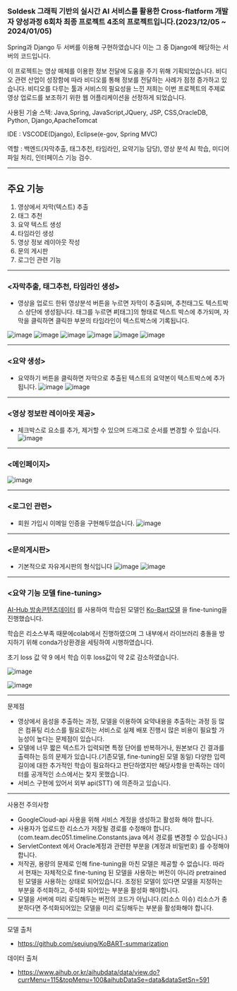 ### Soldesk 그래픽 기반의 실시간 AI 서비스를 활용한 Cross-flatform 개발자 양성과정 6회차 최종 프로젝트 4조의 프로젝트입니다.(2023/12/05 ~ 2024/01/05)
Spring과 Django 두 서버를 이용해 구현하였습니다 이는 그 중 Django에 해당하는 서버의 코드입니다.


이 프로젝트는 영상 매체를 이용한 정보 전달에 도움을 주기 위해 기획되었습니다.
비디오 관련 산업이 성장함에 따라 비디오를 통해 정보를 전달하는 사례가 점정 증가하고 있습니다. 비디오를 다루는 툴과 서비스의 필요성을 느낀 저희는 이번 프로젝트의 주제로 영상 업로드를 보조하기 위한 웹 어플리케이션을 선정하게 되었습니다.

사용된 기술 스택: Java,Spring, JavaScript,JQuery, JSP, CSS,OracleDB, Python, Django,ApacheTomcat


IDE : VSCODE(Django), Eclipse(e-gov, Spring MVC)

역할 : 백엔드(자막추출, 태그추천, 타임라인, 요약기능 담당), 영상 분석 AI 학습, 미디어 파일 처리, 인터페이스 기능 검수.

---------------------------------------------------------------------


## 주요 기능 
1. 영상에서 자막(텍스트) 추출
2. 태그 추천
3. 요약 텍스트 생성
4. 타임라인 생성
5. 영상 정보 레이아웃 작성
6. 문의 게시판
7. 로그인 관련 기능



----------------------------------------------------------------------
   

### <자막추출, 태그추천, 타임라인 생성>
- 영상을 업로드 한뒤 영상분석 버튼을 누르면 자막이 추출되며, 추천태그도 텍스트박스 상단에 생성됩니다. 태그를 누르면 #[태그]의 형태로 텍스트 박스에 추가되며, 자막을 클릭하면 클릭한 부분의 타임라인이 텍스트박스에 기록됩니다.

![image](https://github.com/KimYuKyeong00/Team4_Spring/assets/152937847/507aa20e-5400-421f-86af-bb64216c5799)
![image](https://github.com/KimYuKyeong00/Team4_Spring/assets/152937847/dc9e03dc-62ea-4872-80eb-52ac8b0e685f)
![image](https://github.com/KimYuKyeong00/Team4_Spring/assets/152937847/e6db9ce2-8f56-4a0e-bf0d-dbeaa73cab8b)
![image](https://github.com/KimYuKyeong00/Team4_Spring/assets/152937847/4bea6508-309c-4e88-8ffd-8a650627a005)
![image](https://github.com/KimYuKyeong00/Team4_Spring/assets/152937847/c48f127a-2f3e-4802-9ae9-d28b9f981f89)
![image](https://github.com/KimYuKyeong00/Team4_Spring/assets/152937847/c8221bde-6064-4fac-8109-fcffaf3302d4)

-------------

### <요약 생성>
- 요약하기 버튼을 클릭하면 자막으로 추출된 텍스트의 요약본이 텍스트박스에 추가됩니다.
![image](https://github.com/KimYuKyeong00/Team4_Spring/assets/152937847/da439157-23d6-466d-8032-05e33597fb85)
![image](https://github.com/KimYuKyeong00/Team4_Spring/assets/152937847/e7873d3f-9b89-45f6-a640-aa560e9f668c)


----


### <영상 정보란 레이아웃 제공>
- 체크박스로 요소를 추가, 제거할 수 있으며 드래그로 순서를 변경할 수 있습니다.
![image](https://github.com/KimYuKyeong00/Team4_Spring/assets/152937847/60c3558b-c1b1-4d9e-ac67-e50e5fd64fca)


----


### <메인페이지>
![image](https://github.com/KimYuKyeong00/Team4_Spring/assets/152937847/ed686134-ffef-48b5-bf30-9e1a1e61bb87)


-----

### <로그인 관련>
- 회원 가입시 이메일 인증을 구현해두었습니다.
![image](https://github.com/KimYuKyeong00/Team4_Spring/assets/152937847/13d1e5de-90fc-497a-91a7-5a85536c12ba)



----

### <문의게시판>
- 기본적으로 자유게시판의 형식입니다
![image](https://github.com/KimYuKyeong00/Team4_Spring/assets/152937847/030078ea-9d9b-4bb1-a05c-b345fd0f5558)
![image](https://github.com/KimYuKyeong00/Team4_Spring/assets/152937847/428eb779-0c6f-4e03-9167-2cfd613fd7d8)


----

### <요약 기능 모델 fine-tuning>

[AI-Hub 방송콘텐츠데이터](https://www.aihub.or.kr/aihubdata/data/view.do?currMenu=115&topMenu=100&aihubDataSe=data&dataSetSn=591) 를 사용하여 학습된 모델인 [Ko-Bart모델](https://github.com/seujung/KoBART-summarization) 을 fine-tuning을 진행했습니다.

학습은 리소스부족 때문에colab에서 진행하였으며 그 내부에서 라이브러리 충돌을 방지하기 위해 conda가상환경을 세팅하여 시행하였습니다.


초기 loss 값 약 9 에서 학습 이후 loss값이 약 2로 감소하였습니다.


![image](https://github.com/KimYuKyeong00/Team4_Spring/assets/152937847/3b0b5b56-0063-4f3a-9f9c-1503756f5a7e)


![image](https://github.com/KimYuKyeong00/Team4_Spring/assets/152937847/0e18e046-72f6-409a-8eb2-a52efc39a4e2)



----
문제점


- 영상에서 음성을 추출하는 과정, 모델을 이용하여 요약내용을 추출하는 과정 등 많은 컴퓨팅 리소스를 필요로하는 서비스로 실제 배포 진행시 많은 비용이 필요할 가능성이 높다는 문제점이 있습니다.
- 모델에 너무 짧은 텍스트가 입력되면 특정 단어를 반복하거나, 원본보다 긴 결과를 출력하는 등의 문제가 있습니다.(기존모델, fine-tuning된 모델 동일) 다양한 입력 길이에 대한 추가적인 학습이 필요하다고 판단하였지만 해당사항을 만족하는 데이터를 공개적인 소스에서는 찾지 못했습니다.
- 서비스 구현에 있어서 외부 api(STT) 에 의존하고 있습니다.



----
사용전 주의사항 
- GoogleCloud-api 사용을 위해 서비스 계정을 생성하고 활성화 해야 합니다.
- 사용자가 업로드한 리소스가 저장될 경로를 수정해야 합니다. (com.team.dec051.timeline.Constants.java 에서 경로를 변경할 수 있습니다.)
- ServletContext 에서 Oracle계정과 관련한 부분을 (계정과 비밀번호) 를 수정해야합니다.
- 저작권, 용량의 문제로 인해 fine-tuning을 마친 모델은 제공할 수 없습니다. 따라서 현재는 자체적으로 fine-tuning 된 모델을 사용하는 버전이 아니라 pretrained된 모델을 사용하는 상태로 되어있습니다. 조정된 모델이 있다면 모델을 지정하는 부분을 주석화하고, 주석화 되어있는 부분을 활성화 해야합니다.
- 모델을 서버에 미리 로딩해두는 버전의 코드가 아닙니다.(리소스 이슈) 리소스가 충분하다면 주석화되어있는 모델을 미리 로딩해두는 부분을 활성화해야 합니다.


----
모델 출처 
- https://github.com/seujung/KoBART-summarization

데이터 출처
- https://www.aihub.or.kr/aihubdata/data/view.do?currMenu=115&topMenu=100&aihubDataSe=data&dataSetSn=591
